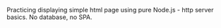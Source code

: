 Practicing displaying simple html page using pure Node.js - http server basics.
No database, no SPA.